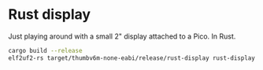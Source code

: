 # Rust display

Just playing around with a small 2" display attached to a Pico. In Rust.

```bash
cargo build --release
elf2uf2-rs target/thumbv6m-none-eabi/release/rust-display rust-display
```
